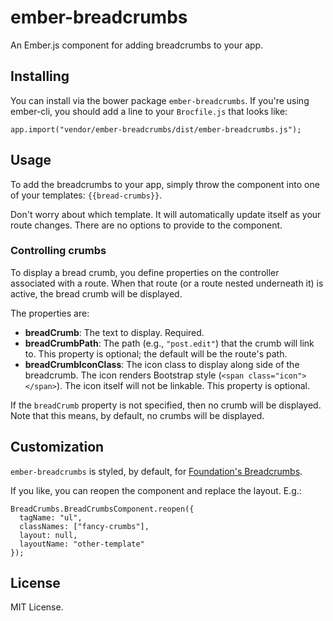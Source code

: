 ember-breadcrumbs
=================

An Ember.js component for adding breadcrumbs to your app.

## Installing

You can install via the bower package `ember-breadcrumbs`. If you're using
ember-cli, you should add a line to your `Brocfile.js` that looks like:

```
app.import("vendor/ember-breadcrumbs/dist/ember-breadcrumbs.js");
```

## Usage

To add the breadcrumbs to your app, simply throw the component into one of your
templates: `{{bread-crumbs}}`.

Don't worry about which template. It will automatically update itself as your
route changes. There are no options to provide to the component.

### Controlling crumbs

To display a bread crumb, you define properties on the controller associated
with a route. When that route (or a route nested underneath it) is active, the
bread crumb will be displayed.

The properties are:
- **breadCrumb**: The text to display. Required.
- **breadCrumbPath**: The path (e.g., `"post.edit"`) that the crumb will link to.
  This property is optional; the default will be the route's path.
- **breadCrumbIconClass**: The icon class to display along side of the breadcrumb. 
  The icon renders Bootstrap style (`<span class="icon"></span>`). The icon itself 
  will not be linkable. This property is optional.

If the `breadCrumb` property is not specified, then no crumb will be displayed.
Note that this means, by default, no crumbs will be displayed.

## Customization

`ember-breadcrumbs` is styled, by default, for
[Foundation's Breadcrumbs](http://foundation.zurb.com/docs/components/breadcrumbs.html).

If you like, you can reopen the component and replace the layout. E.g.:

```
BreadCrumbs.BreadCrumbsComponent.reopen({
  tagName: "ul",
  classNames: ["fancy-crumbs"],
  layout: null,
  layoutName: "other-template"
});
```

## License

MIT License.